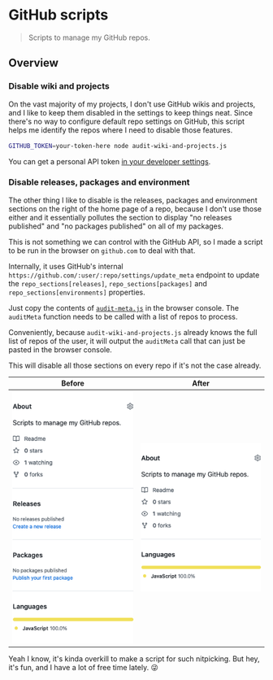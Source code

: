 # GitHub scripts

> Scripts to manage my GitHub repos.

## Overview

### Disable wiki and projects

On the vast majority of my projects, I don't use GitHub wikis and
projects, and I like to keep them disabled in the settings to keep
things neat. Since there's no way to configure default repo settings on
GitHub, this script helps me identify the repos where I need to disable
those features.

```sh
GITHUB_TOKEN=your-token-here node audit-wiki-and-projects.js
```

You can get a personal API token [in your developer settings](https://github.com/settings/tokens).

### Disable releases, packages and environment

The other thing I like to disable is the releases, packages and
environment sections on the right of the home page of a repo, because I
don't use those either and it essentially pollutes the section to
display "no releases published" and "no packages published" on all of my
packages.

This is not something we can control with the GitHub API, so I made a
script to be run in the browser on `github.com` to deal with that.

Internally, it uses GitHub's internal
`https://github.com/:user/:repo/settings/update_meta` endpoint to update
the `repo_sections[releases]`, `repo_sections[packages]` and
`repo_sections[environments]` properties.

Just copy the contents of [`audit-meta.js`](audit-meta.js) in the
browser console. The `auditMeta` function needs to be called with a list
of repos to process.

Conveniently, because `audit-wiki-and-projects.js` already knows the
full list of repos of the user, it will output the `auditMeta` call that
can just be pasted in the browser console.

This will disable all those sections on every repo if it's not the case
already.

| Before                | After               |
|-----------------------|---------------------|
| ![Before](before.png) | ![After](after.png) |

Yeah I know, it's kinda overkill to make a script for such nitpicking.
But hey, it's fun, and I have a lot of free time lately. 😜
